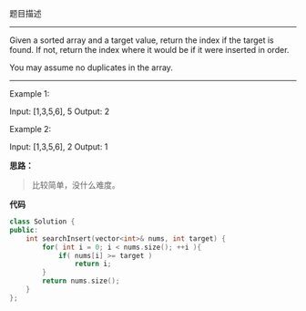 题目描述

---
Given a sorted array and a target value, return the index if the target is found. If not, return the index where it would be if it were inserted in order.

You may assume no duplicates in the array.

---

Example 1:

Input: [1,3,5,6], 5
Output: 2

Example 2:

Input: [1,3,5,6], 2
Output: 1

**思路：**

> 比较简单，没什么难度。

**代码**

```c++
class Solution {
public:
    int searchInsert(vector<int>& nums, int target) {
        for( int i = 0; i < nums.size(); ++i ){
            if( nums[i] >= target )
                return i;
        }
        return nums.size();
    }
};
```
